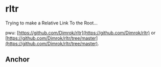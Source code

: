 # rltr

Trying to make a Relative Link To the Root...

pwu: [https://github.com/Dimrok/rltr](https://github.com/Dimrok/rltr) or [https://github.com/Dimrok/rltr/tree/master](https://github.com/Dimrok/rltr/tree/master).

## Anchor
